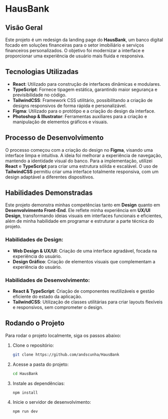# HausBank

## Visão Geral

Este projeto é um redesign da landing page do **HausBank**, um banco digital focado em soluções financeiras para o setor imobiliário e serviços financeiros personalizados. O objetivo foi modernizar a interface e proporcionar uma experiência de usuário mais fluida e responsiva.

## Tecnologias Utilizadas

- **React**: Utilizado para construção de interfaces dinâmicas e modulares.
- **TypeScript**: Fornece tipagem estática, garantindo maior segurança e previsibilidade no código.
- **TailwindCSS**: Framework CSS utilitário, possibilitando a criação de designs responsivos de forma rápida e personalizável.
- **Figma**: Utilizado para o protótipo e a criação do design da interface.
- **Photoshop & Illustrator**: Ferramentas auxiliares para a criação e manipulação de elementos gráficos e visuais.

## Processo de Desenvolvimento

O processo começou com a criação do design no **Figma**, visando uma interface limpa e intuitiva. A ideia foi melhorar a experiência de navegação, mantendo a identidade visual do banco. Para a implementação, utilizei **React** e **TypeScript** para criar uma estrutura sólida e escalável. O uso de **TailwindCSS** permitiu criar uma interface totalmente responsiva, com um design adaptável a diferentes dispositivos.

## Habilidades Demonstradas

Este projeto demonstra minhas competências tanto em **Design** quanto em **Desenvolvimento Front-End**. Ele reflete minha experiência em **UX/UI Design**, transformando ideias visuais em interfaces funcionais e eficientes, além de minha habilidade em programar e estruturar a parte técnica do projeto.

### Habilidades de Design:

- **Web Design & UX/UI**: Criação de uma interface agradável, focada na experiência do usuário.
- **Design Gráfico**: Criação de elementos visuais que complementam a experiência do usuário.

### Habilidades de Desenvolvimento:

- **React & TypeScript**: Criação de componentes reutilizáveis e gestão eficiente do estado da aplicação.
- **TailwindCSS**: Utilização de classes utilitárias para criar layouts flexíveis e responsivos, sem comprometer o design.

## Rodando o Projeto

Para rodar o projeto localmente, siga os passos abaixo:

1. Clone o repositório:
   ```bash
   git clone https://github.com/andscunha/HausBank

2. Acesse a pasta do projeto:
   ```bash
   cd HausBank

3. Instale as dependências:
   ```bash
   npm install

4. Inicie o servidor de desenvolvimento:
   ```bash
   npm run dev
